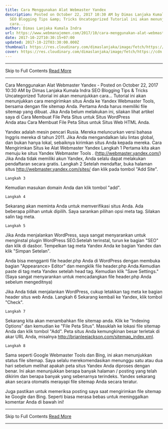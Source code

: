 ```yaml
---
title: Cara Menggunakan Alat Webmaster Yandex
description: Posted on October 22, 2017 10:30 AM by Dimas Lanjaka Kumala Indra
  SEO Blogging Tips &amp; Tricks Uncategorized Tutorial ini akan menunjukkan
  cara...
author: Dimas Lanjaka Kumala Indra
url: https://www.webmanajemen.com/2017/10/cara-menggunakan-alat-webmaster-yandex.html
date: 2017-10-22T10:30:15+07:00
updated: 2017-10-22T03:30:00.000Z
thumbnail: https://res.cloudinary.com/dimaslanjaka/image/fetch/https://cdn.woorkup.com/wp-content/uploads/2013/09/submit-website-to-yandex-1024x513.png
cover: https://res.cloudinary.com/dimaslanjaka/image/fetch/https://cdn.woorkup.com/wp-content/uploads/2013/09/submit-website-to-yandex-1024x513.png
---
```


<hr/> Skip to Full Contents <a href="https://www.webmanajemen.com/2017/10/cara-menggunakan-alat-webmaster-yandex.html" rel="follow" class="button" id="read-more">Read More</a> <hr/> Cara Menggunakan Alat Webmaster Yandex - Posted on October 22, 2017 10:30 AM by Dimas Lanjaka Kumala Indra SEO Blogging Tips &amp; Tricks Uncategorized Tutorial ini akan menunjukkan cara... Tutorial ini akan menunjukkan cara mengirimkan situs Anda ke Yandex     Webmaster Tools, bersama dengan file sitemap Anda. Pertama Anda harus     memiliki file sitemap yang dibuat. Jika Anda belum melakukan ini, silakan     lihat artikel saya di             Cara Membuat File Peta Situs untuk Situs WordPress Anda atau Cara Membuat File Peta Situs untuk Situs Web HTML Anda.

Yandex adalah mesin pencari Rusia. Mereka meluncurkan versi bahasa     Inggris mereka di tahun 2011. Jika Anda mengandalkan lalu lintas global,     dan bukan hanya lokal, sebaiknya kirimkan situs Anda kepada mereka. 
    Cara Mengirimkan Situs ke Alat Webmaster Yandex 
    Langkah 1 
Pertama kita akan menuju ke situs             Yandex Webmaster Tools         . (http://webmaster.yandex.com/) Jika Anda tidak memiliki akun Yandex, Anda selalu dapat melakukan              pendaftaran          secara gratis. 
    Langkah 2 
Setelah mendaftar, buka halaman situs              http://webmaster.yandex.com/sites/          dan klik pada tombol "Add Site". 

    Langkah 3 
Kemudian masukan domain Anda dan klik tombol "add". 

    Langkah 4 
Sekarang akan meminta Anda untuk memverifikasi situs Anda. Ada beberapa     pilihan untuk dipilih. Saya sarankan pilihan opsi meta tag. Silakan salin     tag meta. 

    Langkah 5 
Jika Anda menjalankan WordPress, saya sangat menyarankan untuk menginstal     plugin WordPress SEO.Setelah terinstal, turun ke bagian "SEO" dan klik di     dasbor. Tempelkan tag meta Yandex Anda ke bagian Yandex dan klik "Simpan     Setelan". 

Anda bisa mengganti file header.php Anda di WordPress dengan membuka bagian     "Appearance> Editor" dan mengklik file header.php Anda.Kemudian paste di     tag meta Yandex setelah head tag. Kemudian klik "Save Settings." (Saya     sangat menyarankan untuk mencadangkan file header.php Anda sebelum     mengeditnya) 

Jika Anda tidak menjalankan WordPress, cukup letakkan tag meta ke bagian     header situs web Anda. 
    Langkah 6 
Sekarang kembali ke Yandex, klik tombol "Check". 

    Langkah 7 
Sekarang kita akan menambahkan file sitemap anda. Klik ke "Indexing     Options" dan kemudian ke "File Peta Situs". Masuklah ke lokasi file sitemap     Anda dan klik tombol "Add". Peta situs Anda kemungkinan besar terletak di     akar URL Anda, misalnya http://brianleejackson.com/sitemap_index.xml. 

    Langkah 8 
Sama seperti Google Webmaster Tools dan Bing, ini akan menunjukkan status     file sitemap. Saya selalu merekomendasikan menunggu satu atau dua hari     sebelum melihat apakah peta situs Yandex Anda diproses dengan benar. Ini     akan menunjukkan berapa banyak halaman / posting yang telah dikirim dan     berapa banyak yang sebenarnya terindeks. Yandex sekarang akan secara     otomatis merayapi file sitemap Anda secara teratur. 

Juga pastikan untuk memeriksa posting saya saat mengirimkan             file sitemap ke Google dan Bing. 
Seperti biasa merasa bebas untuk meninggalkan komentar Anda di bawah ini! <hr/> Skip to Full Contents <a href="https://www.webmanajemen.com/2017/10/cara-menggunakan-alat-webmaster-yandex.html" rel="follow" class="button" id="read-more">Read More</a> <hr/>